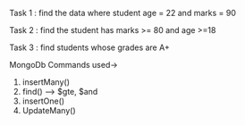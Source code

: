 Task 1 : find the data where student age = 22 and marks = 90

Task 2 : find the student has marks >= 80 and age >=18

Task 3 : find students whose grades are A+

MongoDb
Commands used->
1. insertMany()
2. find()    --> $gte, $and
3. insertOne()
4. UpdateMany()